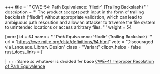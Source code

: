 +++
title = '''
CWE-54: Path Equivalence: 'filedir\' (Trailing Backslash)
'''
description	= '''
The product accepts path input in the form of trailing backslash ('filedir\') without appropriate validation, which can lead to ambiguous path resolution and allow an attacker to traverse the file system to unintended locations or access arbitrary files.
'''
weight = 54

[extra]
id = 54
name = '''
Path Equivalence: 'filedir\' (Trailing Backslash)
'''
url = "https://cwe.mitre.org/data/definitions/54.html"
vote = "Discouraged via Language, Library Design"
class = "Variant"
clippy_helps = false
rust_docs_links = [

]
+++
Same as whatever is decided for base [CWE-41: Improper Resolution of Path Equivalence](rust-are-we-secure-yet/cwes/cwe-41)
